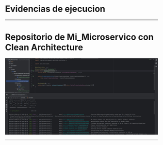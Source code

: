 # Evidencias de ejecucion 

---

# Repositorio de Mi_Microservico con Clean Architecture
![Creación de instancia EC2](img/evidencia.jpg)

---